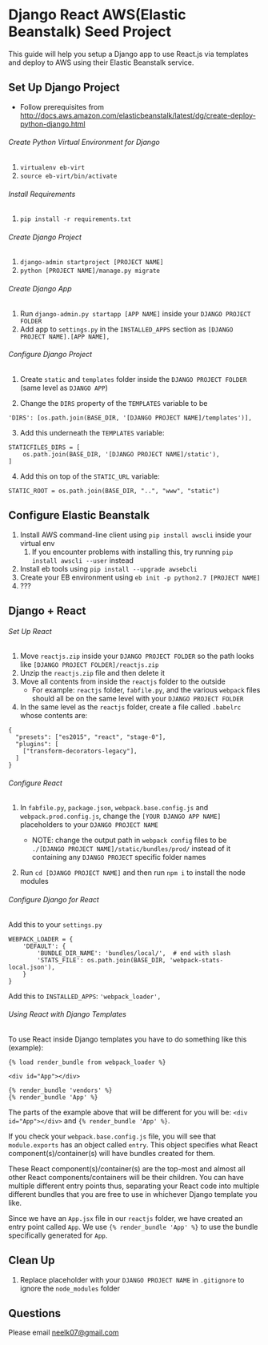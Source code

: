 # Django React AWS(Elastic Beanstalk) Seed Project

This guide will help you setup a Django app to use React.js via templates and deploy to AWS using their Elastic Beanstalk service.

## Set Up Django Project


- Follow prerequisites from http://docs.aws.amazon.com/elasticbeanstalk/latest/dg/create-deploy-python-django.html

###### Create Python Virtual Environment for Django

1) `virtualenv eb-virt`
2) `source eb-virt/bin/activate`

###### Install Requirements

1) `pip install -r requirements.txt`

###### Create Django Project

1) `django-admin startproject [PROJECT NAME]`
2) `python [PROJECT NAME]/manage.py migrate`

###### Create Django App

1) Run `django-admin.py startapp [APP NAME]` inside your `DJANGO PROJECT FOLDER`
2) Add app to `settings.py` in the `INSTALLED_APPS` section as `[DJANGO PROJECT NAME].[APP NAME],`

###### Configure Django Project
1) Create `static` and `templates` folder inside the `DJANGO PROJECT FOLDER` (same level as `DJANGO APP`)

2) Change the `DIRS` property of the `TEMPLATES` variable to be 

```
'DIRS': [os.path.join(BASE_DIR, '[DJANGO PROJECT NAME]/templates')],
```

3) Add this underneath the `TEMPLATES` variable: 

```
STATICFILES_DIRS = [
    os.path.join(BASE_DIR, '[DJANGO PROJECT NAME]/static'),
]
```

4) Add this on top of the `STATIC_URL`	variable: 
```
STATIC_ROOT = os.path.join(BASE_DIR, "..", "www", "static")
```

## Configure Elastic Beanstalk


1) Install AWS command-line client using `pip install awscli` inside your virtual env
	1) If you encounter problems with installing this, try running `pip install awscli --user` instead
2) Install eb tools using `pip install --upgrade awsebcli`
3) Create your EB environment using `eb init -p python2.7 [PROJECT NAME]`
4) ???


## Django + React

###### Set Up React
1) Move `reactjs.zip` inside your `DJANGO PROJECT FOLDER` so the path looks like `[DJANGO PROJECT FOLDER]/reactjs.zip`
2) Unzip the `reactjs.zip` file and then delete it
3) Move all contents from inside the `reactjs` folder to the outside
	- For example: `reactjs` folder, `fabfile.py`, and the various `webpack` files should all be on the same level with your `DJANGO PROJECT FOLDER`
4) In the same level as the `reactjs` folder, create a file called `.babelrc` whose contents are:

```
{
  "presets": ["es2015", "react", "stage-0"],
  "plugins": [
    ["transform-decorators-legacy"],
  ]
}
```

###### Configure React

1) In `fabfile.py`, `package.json`, `webpack.base.config.js` and `webpack.prod.config.js`, change the `[YOUR DJANGO APP NAME]` placeholders to your `DJANGO PROJECT NAME`

	- NOTE: change the output path in `webpack config` files to be `./[DJANGO PROJECT NAME]/static/bundles/prod/` instead of it containing any `DJANGO PROJECT` specific folder names
2) Run `cd [DJANGO PROJECT NAME]` and then run `npm i` to install the node modules


###### Configure Django for React

Add this to your `settings.py`
```
WEBPACK_LOADER = {
    'DEFAULT': {
        'BUNDLE_DIR_NAME': 'bundles/local/',  # end with slash
        'STATS_FILE': os.path.join(BASE_DIR, 'webpack-stats-local.json'),
    }
}
```

Add this to `INSTALLED_APPS`: `'webpack_loader',`


###### Using React with Django Templates

To use React inside Django templates you have to do something like this (example):

```
{% load render_bundle from webpack_loader %}

<div id="App"></div>

{% render_bundle 'vendors' %}
{% render_bundle 'App' %}
```

The parts of the example above that will be different for you will be: 
`<div id="App"></div>` and `{% render_bundle 'App' %}`. 

If you check your `webpack.base.config.js` file, you will see that `module.exports` has an object called `entry`. This object specifies what React component(s)/container(s) will have bundles created for them. 

These React component(s)/container(s) are the top-most and almost all other React components/containers will be their children. You can have multiple different entry points thus, separating your React code into multiple different bundles that you are free to use in whichever Django template you like.

Since we have an `App.jsx` file in our `reactjs` folder, we have created an entry point called `App`. We use `{% render_bundle 'App' %}` to use the bundle specifically generated for `App`.


## Clean Up

1) Replace placeholder with your `DJANGO PROJECT NAME` in `.gitignore` to ignore the `node_modules` folder


## Questions
Please email neelk07@gmail.com



